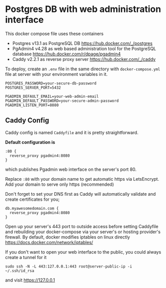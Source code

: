 # Postgres DB with web administration interface

This docker compose file uses these containers
- Postgres v13.1 as PostgreSQL DB https://hub.docker.com/_/postgres
- PgAdmin4 v4.28 as web based administration tool for the PostgreSQL database https://hub.docker.com/r/dpage/pgadmin4
- Caddy v2.2.1 as reverse proxy server https://hub.docker.com/_/caddy

To deploy, create an ```.env``` file in the same directory with ```docker-compose.yml``` file at server with your environment variables in it.

```
POSTGRES_PASSWORD=your-secure-db-password
POSTGRES_SERVER_PORT=5432

PGADMIN_DEFAULT_EMAIL=your-web-admin-email
PGADMIN_DEFAULT_PASSWORD=your-secure-admin-password
PGADMIN_LISTEN_PORT=8080
```

## Caddy Config

Caddy config is named ```Caddyfile``` and it is pretty straightforward.

**Default configuration is**
```
:80 {
  reverse_proxy pgadmin4:8080
}
```
which publishes Pgadmin web interface on the server's port 80.

Replace ```:80``` with your domain name to get automatic https via LetsEncrypt. Add your domain to serve only https (recommended)

Don't forget to set your DNS first as Caddy will automatically validate and create certificates for you; 

```
db.myawesomedomain.com {
  reverse_proxy pgadmin4:8080
}
```

Open up your server's 443 port to outside access before setting Caddyfile and rebuilding your docker-compose via your server's or hosting provider's firewall. By default, docker modifies iptables on linux directly https://docs.docker.com/network/iptables/

If you don't want to open your web interface to the public, you could always create a tunnel for it

```
sudo ssh -N -L 443:127.0.0.1:443 root@server-public-ip -i ~/.ssh/id_rsa
```

and visit https://127.0.0.1
